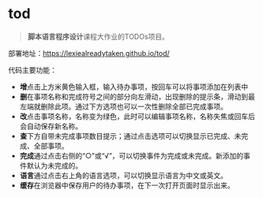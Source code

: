 # tod
> **脚本语言程序设计**课程大作业的TODOs项目。

部署地址：<https://lexiealreadytaken.github.io/tod/>

代码主要功能：
* **增**点击上方米黄色输入框，输入待办事项，按回车可以将事项添加在列表中
* **删**在事项名称和完成符号之间的部分向左滑动，出现删除的提示条，滑动到最左端就删除此项。通过下方选项也可以一次性删除全部已完成事项。
* **改**点击事项名称，名称变为绿色，此时可以编辑事项名称，名称失焦或回车后会自动保存新名称。
* **查**下方自带未完成事项数目提示；通过点击选项可以切换显示已完成、未完成、全部事项。
* **完成**通过点击右侧的“○”或“√”，可以切换事件为完成或未完成。新添加的事件默认为未完成的。
* **语言**通过点击右上角的语言选项，可以切换显示语言为中文或英文。
* **缓存**在浏览器中保存用户的待办事项，在下一次打开页面时显示出来。
